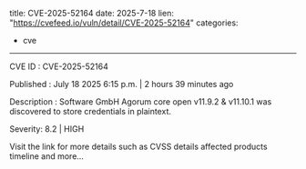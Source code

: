  
title: CVE-2025-52164
date: 2025-7-18
lien: "https://cvefeed.io/vuln/detail/CVE-2025-52164"
categories:
  - cve
---

CVE ID : CVE-2025-52164

Published :  July 18
2025
6:15 p.m. | 2 hours
39 minutes ago

Description : Software GmbH Agorum core open v11.9.2 & v11.10.1 was discovered to store credentials in plaintext.

Severity: 8.2 | HIGH

Visit the link for more details
such as CVSS details
affected products
timeline
and more...

